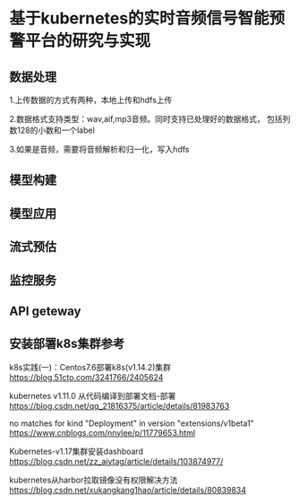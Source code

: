 基于kubernetes的实时音频信号智能预警平台的研究与实现
=

数据处理
-
  1.上传数据的方式有两种，本地上传和hdfs上传

  2.数据格式支持类型：wav,aif,mp3音频。同时支持已处理好的数据格式，
  包括列数128的小数和一个label
  
  3.如果是音频，需要将音频解析和归一化，写入hdfs


模型构建
- 

模型应用
- 

流式预估
-
监控服务
-
API geteway
-




安装部署k8s集群参考
---
k8s实践(一)：Centos7.6部署k8s(v1.14.2)集群
https://blog.51cto.com/3241766/2405624

kubernetes v1.11.0 从代码编译到部署文档-部署
https://blog.csdn.net/qq_21816375/article/details/81983763

no matches for kind "Deployment" in version "extensions/v1beta1"
https://www.cnblogs.com/nnylee/p/11779653.html

Kubernetes-v1.17集群安装dashboard
https://blog.csdn.net/zz_aiytag/article/details/103874977/

kubernetes从harbor拉取镜像没有权限解决方法
https://blog.csdn.net/xukangkang1hao/article/details/80839834